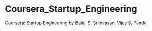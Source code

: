 Coursera_Startup_Engineering
=============================

Coursera: Startup Engineering  by Balaji S. Srinivasan, Vijay S. Pande
